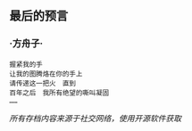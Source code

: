 ## 最后的预言
### ·方舟子·

```
握紧我的手
让我的图腾烙在你的手上
请传递这一把火　直到
百年之后　我所有绝望的嘶叫凝固
……
```

*所有存档内容来源于社交网络，使用开源软件获取*
